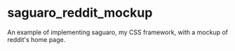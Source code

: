 # saguaro_reddit_mockup
An example of implementing saguaro, my CSS framework, with a mockup of reddit's home page.

